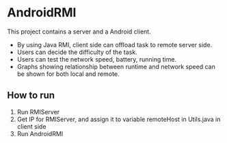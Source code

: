 AndroidRMI
==========
This project contains a server and a Android client.
- By using Java RMI, client side can offload task to remote server side.
- Users can decide the difficulty of the task.
- Users can test the network speed, battery, running time.
- Graphs showing relationship between runtime and network speed can be shown for both local and remote.


How to run
-----------
1. Run RMIServer
2. Get IP for RMIServer, and assign it to variable remoteHost in Utils.java in client side
3. Run AndroidRMI
